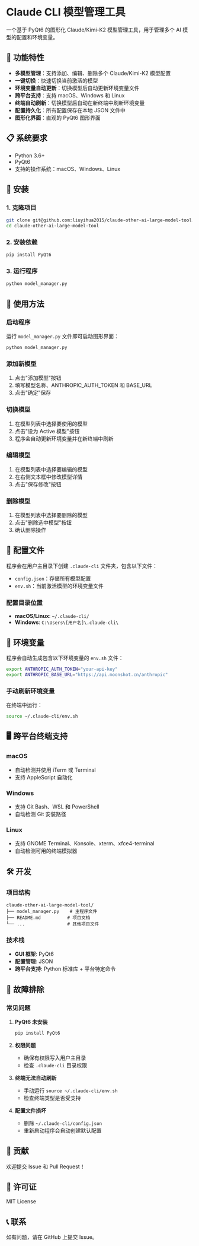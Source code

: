 # Claude CLI 模型管理工具

一个基于 PyQt6 的图形化 Claude/Kimi-K2 模型管理工具，用于管理多个 AI 模型的配置和环境变量。

## 🚀 功能特性

- **多模型管理**：支持添加、编辑、删除多个 Claude/Kimi-K2 模型配置
- **一键切换**：快速切换当前激活的模型
- **环境变量自动更新**：切换模型后自动更新环境变量文件
- **跨平台支持**：支持 macOS、Windows 和 Linux
- **终端自动刷新**：切换模型后自动在新终端中刷新环境变量
- **配置持久化**：所有配置保存在本地 JSON 文件中
- **图形化界面**：直观的 PyQt6 图形界面

## 📋 系统要求

- Python 3.6+
- PyQt6
- 支持的操作系统：macOS、Windows、Linux

## 🔧 安装

### 1. 克隆项目

```bash
git clone git@github.com:liuyihua2015/claude-other-ai-large-model-tool.git
cd claude-other-ai-large-model-tool
```

### 2. 安装依赖

```bash
pip install PyQt6
```

### 3. 运行程序

```bash
python model_manager.py
```

## 🎯 使用方法

### 启动程序

运行 `model_manager.py` 文件即可启动图形界面：

```bash
python model_manager.py
```

### 添加新模型

1. 点击"添加模型"按钮
2. 填写模型名称、ANTHROPIC_AUTH_TOKEN 和 BASE_URL
3. 点击"确定"保存

### 切换模型

1. 在模型列表中选择要使用的模型
2. 点击"设为 Active 模型"按钮
3. 程序会自动更新环境变量并在新终端中刷新

### 编辑模型

1. 在模型列表中选择要编辑的模型
2. 在右侧文本框中修改模型详情
3. 点击"保存修改"按钮

### 删除模型

1. 在模型列表中选择要删除的模型
2. 点击"删除选中模型"按钮
3. 确认删除操作

## 📁 配置文件

程序会在用户主目录下创建 `.claude-cli` 文件夹，包含以下文件：

- `config.json`：存储所有模型配置
- `env.sh`：当前激活模型的环境变量文件

### 配置目录位置

- **macOS/Linux**: `~/.claude-cli/`
- **Windows**: `C:\Users\[用户名]\.claude-cli\`

## 🔐 环境变量

程序会自动生成包含以下环境变量的 `env.sh` 文件：

```bash
export ANTHROPIC_AUTH_TOKEN="your-api-key"
export ANTHROPIC_BASE_URL="https://api.moonshot.cn/anthropic"
```

### 手动刷新环境变量

在终端中运行：

```bash
source ~/.claude-cli/env.sh
```

## 🖥️ 跨平台终端支持

### macOS

- 自动检测并使用 iTerm 或 Terminal
- 支持 AppleScript 自动化

### Windows

- 支持 Git Bash、WSL 和 PowerShell
- 自动检测 Git 安装路径

### Linux

- 支持 GNOME Terminal、Konsole、xterm、xfce4-terminal
- 自动检测可用的终端模拟器

## 🛠️ 开发

### 项目结构

```
claude-other-ai-large-model-tool/
├── model_manager.py    # 主程序文件
├── README.md          # 项目文档
└── ...                # 其他项目文件
```

### 技术栈

- **GUI 框架**: PyQt6
- **配置管理**: JSON
- **跨平台支持**: Python 标准库 + 平台特定命令

## 🐛 故障排除

### 常见问题

1. **PyQt6 未安装**

   ```bash
   pip install PyQt6
   ```

2. **权限问题**

   - 确保有权限写入用户主目录
   - 检查 `.claude-cli` 目录权限

3. **终端无法自动刷新**

   - 手动运行 `source ~/.claude-cli/env.sh`
   - 检查终端类型是否受支持

4. **配置文件损坏**
   - 删除 `~/.claude-cli/config.json`
   - 重新启动程序会自动创建默认配置

## 🤝 贡献

欢迎提交 Issue 和 Pull Request！

## 📄 许可证

MIT License

## 📞 联系

如有问题，请在 GitHub 上提交 Issue。
